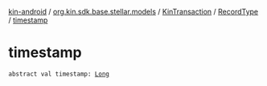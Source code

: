 [kin-android](../../../index.md) / [org.kin.sdk.base.stellar.models](../../index.md) / [KinTransaction](../index.md) / [RecordType](index.md) / [timestamp](./timestamp.md)

# timestamp

`abstract val timestamp: `[`Long`](https://kotlinlang.org/api/latest/jvm/stdlib/kotlin/-long/index.html)
